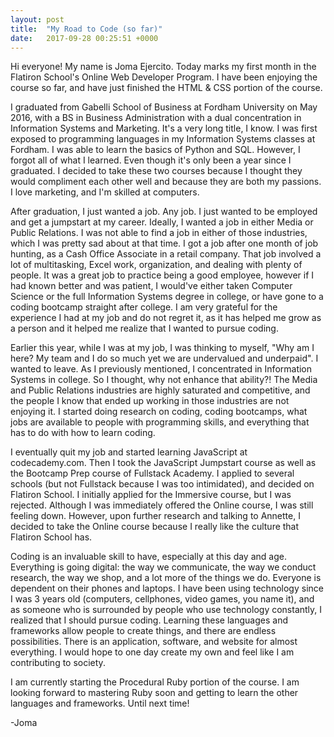 ```yaml
---
layout: post
title:  "My Road to Code (so far)"
date:   2017-09-28 00:25:51 +0000
---
```



Hi everyone! My name is Joma Ejercito. Today marks my first month in the Flatiron School's Online Web Developer Program. I have been enjoying the course so far, and have just finished the HTML & CSS portion of the course. 

I graduated from Gabelli School of Business at Fordham University on May 2016, with a BS in Business Administration with a dual concentration in Information Systems and Marketing. It's a very long title, I know. I was first exposed to programming languages in my Information Systems classes at Fordham. I was able to learn the basics of Python and SQL. However, I forgot all of what I learned. Even though it's only been a year since I graduated. I decided to take these two courses because I thought they would compliment each other well and because they are both my passions. I love marketing, and I'm skilled at computers.

After graduation, I just wanted a job. Any job. I just wanted to be employed and get a jumpstart at my career. Ideally, I wanted a job in either Media or Public Relations. I was not able to find a job in either of those industries, which I was pretty sad about at that time. I got a job after one month of job hunting, as a Cash Office Associate in a retail company. That job involved a lot of multitasking, Excel work, organization, and dealing with plenty of people. It was a great job to practice being a good employee, however if I had known better and was patient, I would've either taken Computer Science or the full Information Systems degree in college, or have gone to a coding bootcamp straight after college. I am very grateful for the experience I had at my job and do not regret it, as it has helped me grow as a person and it helped me realize that I wanted to pursue coding.

Earlier this year, while I was at my job, I was thinking to myself, "Why am I here? My team and I do so much yet we are undervalued and underpaid". I wanted to leave. As I previously mentioned, I concentrated in Information Systems in college. So I thought, why not enhance that ability?! The Media and Public Relations industries are highly saturated and competitive, and the people I know that ended up working in those industries are not enjoying it. I started doing research on coding, coding bootcamps, what jobs are available to people with programming skills, and everything that has to do with how to learn coding.

I eventually quit my job and started learning JavaScript at codecademy.com. Then I took the JavaScript Jumpstart course as well as the Bootcamp Prep course of Fullstack Academy. I applied to several schools (but not Fullstack because I was too intimidated), and decided on Flatiron School. I initially applied for the Immersive course, but I was rejected. Although I was immediately offered the Online course, I was still feeling down. However, upon further research and talking to Annette, I decided to take the Online course because I really like the culture that Flatiron School has.

Coding is an invaluable skill to have, especially at this day and age. Everything is going digital: the way we communicate, the way we conduct research, the way we shop, and a lot more of the things we do. Everyone is dependent on their phones and laptops. I have been using technology since I was 3 years old (computers, cellphones, video games, you name it), and as someone who is surrounded by people who use technology constantly, I realized that I should pursue coding. Learning these languages and frameworks allow people to create things, and there are endless possibilities. There is an application, software, and website for almost everything. I would hope to one day create my own and feel like I am contributing to society.

I am currently starting the Procedural Ruby portion of the course. I am looking forward to mastering Ruby soon and getting to learn the other languages and frameworks. Until next time!


-Joma
